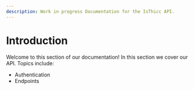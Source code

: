 ```yaml
---
description: Work in progress Documentation for the IsThicc API.
---
```


# Introduction

Welcome to this section of our documentation! In this section we cover our API. Topics include:
- Authentication 
- Endpoints 
